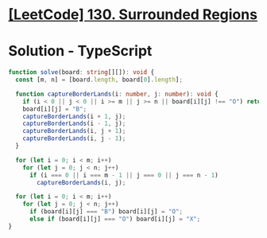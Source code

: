 # [[LeetCode] 130. Surrounded Regions](https://leetcode.com/problems/surrounded-regions/description)

# Solution - TypeScript

```typescript
function solve(board: string[][]): void {
  const [m, n] = [board.length, board[0].length];

  function captureBorderLands(i: number, j: number): void {
    if (i < 0 || j < 0 || i >= m || j >= n || board[i][j] !== "O") return;
    board[i][j] = "B";
    captureBorderLands(i + 1, j);
    captureBorderLands(i - 1, j);
    captureBorderLands(i, j + 1);
    captureBorderLands(i, j - 1);
  }

  for (let i = 0; i < m; i++)
    for (let j = 0; j < n; j++)
      if (i === 0 || i === m - 1 || j === 0 || j === n - 1)
        captureBorderLands(i, j);

  for (let i = 0; i < m; i++)
    for (let j = 0; j < n; j++)
      if (board[i][j] === "B") board[i][j] = "O";
      else if (board[i][j] === "O") board[i][j] = "X";
}
```
